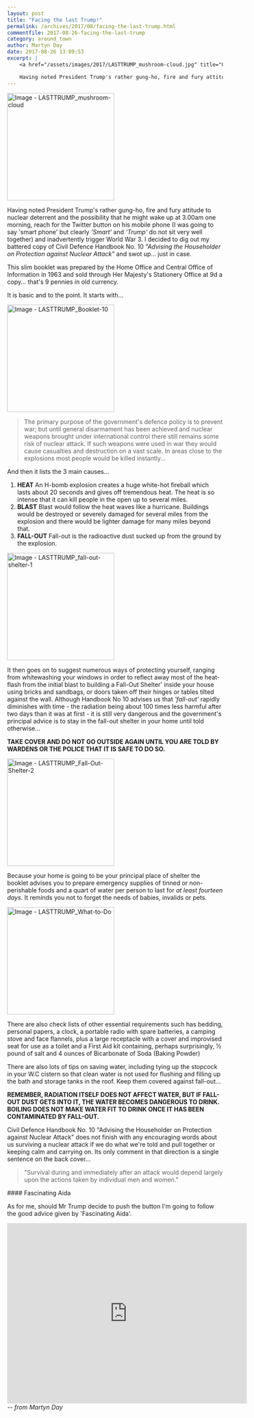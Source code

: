 ```yaml
---
layout: post
title: "Facing the last Trump!"
permalink: /archives/2017/08/facing-the-last-trump.html
commentfile: 2017-08-26-facing-the-last-trump
category: around_town
author: Martyn Day
date: 2017-08-26 13:09:53
excerpt: |
    <a href="/assets/images/2017/LASTTRUMP_mushroom-cloud.jpg" title="Click for a larger image"><img src="/assets/images/2017/LASTTRUMP_mushroom-cloud-thumb.jpg" width="150" alt="Image - LASTTRUMP_mushroom-cloud"  class="photo right"/></a>

    Having noted President Trump's rather gung-ho, fire and fury attitude to nuclear deterrent and the possibility that he might wake up at 3.00am one morning, reach for the Twitter button on his mobile phone (I was going to say 'smart phone' but clearly <em>'Smart'</em> and <em>'Trump'</em> do not sit very well together) and inadvertently trigger World War 3.  I decided to dig out my battered copy of Civil Defence Handbook No. 10 "Advising the Householder on Protection against Nuclear Attack" and swot up... just in case.
---
```


<a href="/assets/images/2017/LASTTRUMP_mushroom-cloud.jpg" title="Click for a larger image"><img src="/assets/images/2017/LASTTRUMP_mushroom-cloud-thumb.jpg" width="250" alt="Image - LASTTRUMP_mushroom-cloud"  class="photo right"/></a>

Having noted President Trump's rather gung-ho, fire and fury attitude to nuclear deterrent and the possibility that he might wake up at 3.00am one morning, reach for the Twitter button on his mobile phone (I was going to say 'smart phone' but clearly <em>'Smart'</em> and <em>'Trump'</em> do not sit very well together) and inadvertently trigger World War 3. I decided to dig out my battered copy of Civil Defence Handbook No. 10 <em>"Advising the Householder on Protection against Nuclear Attack"</em> and swot up... just in case.

This slim booklet was prepared by the Home Office and Central Office of Information in 1963 and sold through Her Majesty's Stationery Office at 9d a copy... that's 9 pennies in old currency.

It is basic and to the point. It starts with...

<a href="/assets/images/2017/LASTTRUMP_Booklet-10.jpg" title="Click for a larger image"><img src="/assets/images/2017/LASTTRUMP_Booklet-10-thumb.jpg" width="250" alt="Image - LASTTRUMP_Booklet-10"  class="photo right"/></a>

> The primary purpose of the government's defence policy is to prevent war; but until general disarmament has been achieved and nuclear weapons brought under international control there still remains some risk of nuclear attack. If such weapons were used in war they would cause casualties and destruction on a vast scale. In areas close to the explosions most people would be killed instantly...

And then it lists the 3 main causes...

1.  **HEAT**
    An H-bomb explosion creates a huge white-hot fireball which lasts about 20 seconds and gives off tremendous heat. The heat is so intense that it can kill people in the open up to several miles.
2.  **BLAST**
    Blast would follow the heat waves like a hurricane. Buildings would be destroyed or severely damaged for several miles from the explosion and there would be lighter damage for many miles beyond that.
3.  **FALL-OUT**
    Fall-out is the radioactive dust sucked up from the ground by the explosion.

<a href="/assets/images/2017/LASTTRUMP_fall-out-shelter-1.gif" title="Click for a larger image"><img src="/assets/images/2017/LASTTRUMP_fall-out-shelter-1-thumb.gif" width="250" alt="Image - LASTTRUMP_fall-out-shelter-1"  class="photo right"/></a>

It then goes on to suggest numerous ways of protecting yourself, ranging from whitewashing your windows in order to reflect away most of the heat-flash from the initial blast to building a Fall-Out Shelter' inside your house using bricks and sandbags, or doors taken off their hinges or tables tilted against the wall. Although Handbook No 10 advises us that <em>'fall-out'</em> rapidly diminishes with time - the radiation being about 100 times less harmful after two days than it was at first - it is still very dangerous and the government's principal advice is to stay in the fall-out shelter in your home until told otherwise...

**TAKE COVER AND DO NOT GO OUTSIDE AGAIN UNTIL YOU ARE TOLD BY WARDENS OR THE POLICE THAT IT IS SAFE TO DO SO.**

<a href="/assets/images/2017/LASTTRUMP_Fall-Out-Shelter-2.jpg" title="Click for a larger image"><img src="/assets/images/2017/LASTTRUMP_Fall-Out-Shelter-2-thumb.jpg" width="250" alt="Image - LASTTRUMP_Fall-Out-Shelter-2"  class="photo right"/></a>

Because your home is going to be your principal place of shelter the booklet advises you to prepare emergency supplies of tinned or non-perishable foods and a quart of water per person to last for *at least fourteen days*. It reminds you not to forget the needs of babies, invalids or pets.

<a href="/assets/images/2017/LASTTRUMP_What-to-Do.jpg" title="Click for a larger image"><img src="/assets/images/2017/LASTTRUMP_What-to-Do-thumb.jpg" width="250" alt="Image - LASTTRUMP_What-to-Do"  class="photo right"/></a>

There are also check lists of other essential requirements such has bedding, personal papers, a clock, a portable radio with spare batteries, a camping stove and face flannels, plus a large receptacle with a cover and improvised seat for use as a toilet and a First Aid kit containing, perhaps surprisingly, ½ pound of salt and 4 ounces of Bicarbonate of Soda (Baking Powder)

There are also lots of tips on saving water, including tying up the stopcock in your W.C cistern so that clean water is not used for flushing and filling up the bath and storage tanks in the roof. Keep them covered against fall-out...

**REMEMBER, RADIATION ITSELF DOES NOT AFFECT WATER, BUT IF FALL-OUT DUST GETS INTO IT, THE WATER BECOMES DANGEROUS TO DRINK. BOILING DOES NOT MAKE WATER FIT TO DRINK ONCE IT HAS BEEN CONTAMINATED BY FALL-OUT.**

Civil Defence Handbook No. 10 "Advising the Householder on Protection against Nuclear Attack" does not finish with any encouraging words about us surviving a nuclear attack if we do what we're told and pull together or keeping calm and carrying on. Its only comment in that direction is a single sentence on the back cover...

> "Survival during and immediately after an attack would depend largely upon the actions taken by individual men and women."

<div markdown="1" class="box">
#### Fascinating Aida

As for me, should Mr Trump decide to push the button I'm going to follow the good advice given by 'Fascinating Aida'.

<iframe width="560" height="420" src="https://www.youtube-nocookie.com/embed/CnzweZ11ULc?rel=0" frameborder="0" allowfullscreen>
</iframe>
</div>
<cite>-- from Martyn Day</cite>
